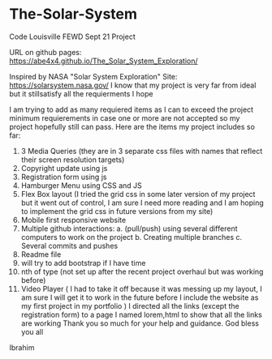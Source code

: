 # The-Solar-System
Code Louisville FEWD Sept 21 Project

URL on github pages: https://abe4x4.github.io/The_Solar_System_Exploration/

Inspired by NASA "Solar System Exploration" Site: https://solarsystem.nasa.gov/
I know that my project is very far from ideal but it stillsatisfy all the requierments I hope

I am trying to add as many requiered items as I can to exceed the project minimum requierements in case one or more are not accepted so my project hopefully still can pass.
Here are the items my project includes so far:

1. 3 Media Queries (they are in 3 separate css files with names that reflect their screen resolution targets)
2. Copyright update using js
3. Registration form using js
4. Hamburger Menu using CSS and JS
7. Flex Box layout (I tried the grid css in some later version of my project but it went out of control, I am sure I need more reading and I am hoping to implement the grid css in future versions from my site)
8. Mobile first responsive website
9. Multiple github interactions:
   a. (pull/push) using several different computers to work on the project
   b. Creating multiple branches
   c. Several commits and pushes
10. Readme file
11. will try to add bootstrap if I have time
12. nth of type (not set up after the recent project overhaul but was working before)
13. Video Player ( I had to take it off because it was messing up my layout, I am sure I will get it to work in the future before I include the website as my first project in my portfolio )
I directed all the links (except the registration form) to a page I named lorem,html to show that all the links are working
Thank you so much for your help and guidance. God bless you all

Ibrahim


